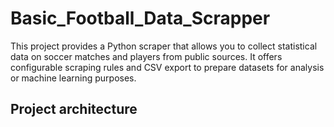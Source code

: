 # Basic_Football_Data_Scrapper

This project provides a Python scraper that allows you to collect statistical data on soccer matches and players from public sources. It offers configurable scraping rules and CSV export to prepare datasets for analysis or machine learning purposes. 

## Project architecture
